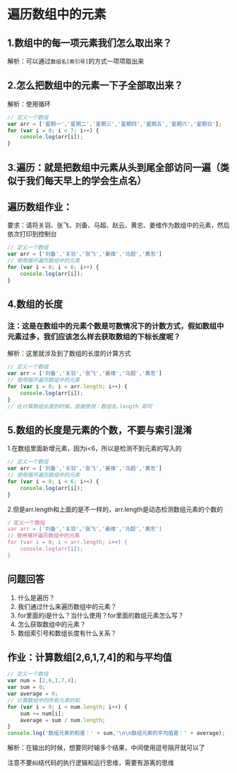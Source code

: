 # 遍历数组中的元素

## 1.数组中的每一项元素我们怎么取出来？

解析：可以通过`数组名[索引号]`的方式一项项取出来

## 2.怎么把数组中的元素一下子全部取出来？

解析：使用循环

```javaScript
// 定义一个数组
var arr = ['星期一','星期二','星期三','星期四','星期五','星期六','星期日'];
for (var i = 0; i < 7; i++) {
    console.log(arr[i]);
}
```

## 3.遍历：就是把数组中元素从头到尾全部访问一遍（类似于我们每天早上的学会生点名）





## 遍历数组作业：

要求：请将关羽、张飞、刘备、马超、赵云、黄忠、姜维作为数组中的元素，然后依次打印到控制台

```javaScript
// 定义一个数组
var arr = ['刘备','关羽','张飞','姜维','马超','黄忠']
// 使用循环遍历数组中的元素
for (var i = 0; i < 6; i++) {
    console.log(arr[i]);
}
```

## 4.数组的长度

### 注：这是在数组中的元素个数是可数情况下的计数方式，假如数组中元素过多，我们应该怎么样去获取数组的下标长度呢？

解析：这里就涉及到了数组的长度的计算方式

```javascript
// 定义一个数组
var arr = ['刘备','关羽','张飞','姜维','马超','黄忠']
// 使用循环遍历数组中的元素
for (var i = 0; i < arr.length; i++) {
    console.log(arr[i]);
}
// 在计算数组长度的时候，直接使用：数组名.length 即可
```

## 5.数组的长度是元素的个数，不要与索引混淆

1.在数组里面新增元素，因为i<6，所以是检测不到元素的写入的

```javascript
// 定义一个数组
var arr = ['刘备','关羽','张飞','姜维','马超','黄忠']
// 使用循环遍历数组中的元素
for (var i = 0; i < 6; i++) {
    console.log(arr[i]);
}
```

2.但是arr.length和上面的是不一样的，arr.length是动态检测数组元素的个数的

```javascript
/ 定义一个数组
var arr = ['刘备','关羽','张飞','姜维','马超','黄忠']
// 使用循环遍历数组中的元素
for (var i = 0; i < arr.length; i++) {
    console.log(arr[i]);
}
```





## 问题回答

1. 什么是遍历？
2. 我们通过什么来遍历数组中的元素？
3. for里面的i是什么？当什么使用？for里面的数组元素怎么写？
4. 怎么获取数组中的元素？
5. 数组索引号和数组长度有什么关系？

## 作业：计算数组[2,6,1,7,4]的和与平均值

```javascript
// 定义一个数组
var num = [2,6,1,7,4];
var sum = 0;
var average = 0;
// 计算数组中的所有元素的和
for (var i = 0; i < num.length; i++) {
    sum += num[i];
    average = sum / num.length;
}
console.log('数组元素的和是：' + sum,'\n\n数组元素的平均值是：' + average);
```

解析：在输出的时候，想要同时输多个结果，中间使用逗号隔开就可以了

注意不要纠结代码的执行逻辑和运行思维，需要有游离的思维